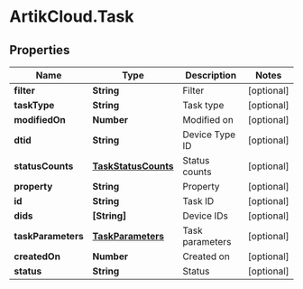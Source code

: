 # ArtikCloud.Task

## Properties
Name | Type | Description | Notes
------------ | ------------- | ------------- | -------------
**filter** | **String** | Filter | [optional] 
**taskType** | **String** | Task type | [optional] 
**modifiedOn** | **Number** | Modified on | [optional] 
**dtid** | **String** | Device Type ID | [optional] 
**statusCounts** | [**TaskStatusCounts**](TaskStatusCounts.md) | Status counts | [optional] 
**property** | **String** | Property | [optional] 
**id** | **String** | Task ID | [optional] 
**dids** | **[String]** | Device IDs | [optional] 
**taskParameters** | [**TaskParameters**](TaskParameters.md) | Task parameters | [optional] 
**createdOn** | **Number** | Created on | [optional] 
**status** | **String** | Status | [optional] 


